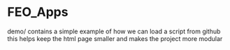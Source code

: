 # FEO_Apps

demo/ contains a simple example of how we can load a script from github
this helps keep the html page smaller and makes the project more modular


